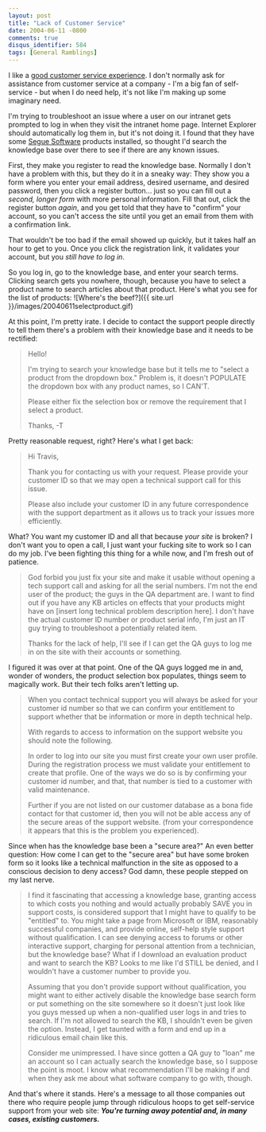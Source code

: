 ```yaml
---
layout: post
title: "Lack of Customer Service"
date: 2004-06-11 -0800
comments: true
disqus_identifier: 584
tags: [General Ramblings]
---
```

I like a [good customer service
experience](/archive/2003/07/03/real-customer-service.aspx). I don't
normally ask for assistance from customer service at a company - I'm a
big fan of self-service - but when I do need help, it's not like I'm
making up some imaginary need.

 I'm trying to troubleshoot an issue where a user on our intranet gets
prompted to log in when they visit the intranet home page. Internet
Explorer should automatically log them in, but it's not doing it. I
found that they have some [Segue Software](http://www.segue.com)
products installed, so thought I'd search the knowledge base over there
to see if there are any known issues.

 First, they make you register to read the knowledge base. Normally I
don't have a problem with this, but they do it in a sneaky way: They
show you a form where you enter your email address, desired username,
and desired password, then you click a register button... just so you
can fill out a *second, longer form* with more personal information.
Fill that out, click the register button *again*, and you get told that
they have to "confirm" your account, so you can't access the site until
you get an email from them with a confirmation link.

 That wouldn't be too bad if the email showed up quickly, but it takes
half an hour to get to you. Once you click the registration link, it
validates your account, but you *still have to log in*.

 So you log in, go to the knowledge base, and enter your search terms.
Clicking search gets you nowhere, though, because you have to select a
product name to search articles about that product. Here's what you see
for the list of products:
 ![Where's the
beef?]({{ site.url }}/images/20040611selectproduct.gif)

 At this point, I'm pretty irate. I decide to contact the support people
directly to tell them there's a problem with their knowledge base and it
needs to be rectified:
> Hello!
>
> I'm trying to search your knowledge base but it tells me to "select a
> product from the dropdown box." Problem is, it doesn't POPULATE the
> dropdown box with any product names, so I CAN'T.
>
> Please either fix the selection box or remove the requirement that I
> select a product.
>
> Thanks,
> -T

 Pretty reasonable request, right? Here's what I get back:
> Hi Travis,
>
> Thank you for contacting us with your request. Please provide your
> customer ID so that we may open a technical support call for this
> issue.
>
> Please also include your customer ID in any future correspondence
> with the support department as it allows us to track your issues more
> efficiently.

 What? You want my customer ID and all that because *your site* is
broken? I don't want you to open a call, I just want your fucking site
to work so I can do my job. I've been fighting this thing for a while
now, and I'm fresh out of patience.
> God forbid you just fix your site and make it usable without opening a
> tech support call and asking for all the serial numbers. I'm not the
> end user of the product; the guys in the QA department are. I want to
> find out if you have any KB articles on effects that your products
> might have on [insert long technical problem description here]. I
> don't have the actual customer ID number or product serial info, I'm
> just an IT guy trying to troubleshoot a potentially related item.
>
> Thanks for the lack of help, I'll see if I can get the QA guys to log
> me in on the site with their accounts or something.

 I figured it was over at that point. One of the QA guys logged me in
and, wonder of wonders, the product selection box populates, things seem
to magically work. But their tech folks aren't letting up.
> When you contact technical support you will always be asked for your
> customer id number so that we can confirm your entitlement to support
> whether that be information or more in depth technical help.
>
> With regards to access to information on the support website you
> should note the following.
>
> In order to log into our site you must first create your own user
> profile. During the registration process we must validate your
> entitlement to create that profile. One of the ways we do so is by
> confirming your customer id number, and that, that number is tied to a
> customer with valid maintenance.
>
> Further if you are not listed on our customer database as a bona fide
> contact for that customer id, then you will not be able access any of
> the secure areas of the support website. (from your correspondence it
> appears that this is the problem you experienced).

 Since when has the knowledge base been a "secure area?" An even better
question: How come I can get to the "secure area" but have some broken
form so it looks like a technical malfunction in the site as opposed to
a conscious decision to deny access? God damn, these people stepped on
my last nerve.
> I find it fascinating that accessing a knowledge base, granting access
> to which costs you nothing and would actually probably SAVE you in
> support costs, is considered support that I might have to qualify to
> be "entitled" to. You might take a page from Microsoft or IBM,
> reasonably successful companies, and provide online, self-help style
> support without qualification. I can see denying access to forums or
> other interactive support, charging for personal attention from a
> technician, but the knowledge base? What if I download an evaluation
> product and want to search the KB? Looks to me like I'd STILL be
> denied, and I wouldn't have a customer number to provide you.
>
> Assuming that you don't provide support without qualification, you
> might want to either actively disable the knowledge base search form
> or put something on the site somewhere so it doesn't just look like
> you guys messed up when a non-qualified user logs in and tries to
> search. If I'm not allowed to search the KB, I shouldn't even be given
> the option. Instead, I get taunted with a form and end up in a
> ridiculous email chain like this.
>
> Consider me unimpressed. I have since gotten a QA guy to "loan" me an
> account so I can actually search the knowledge base, so I suppose the
> point is moot. I know what recommendation I'll be making if and when
> they ask me about what software company to go with, though.

 And that's where it stands. Here's a message to all those companies out
there who require people jump through ridiculous hoops to get
self-service support from your web site: ***You're turning away
potential and, in many cases, existing customers.***
